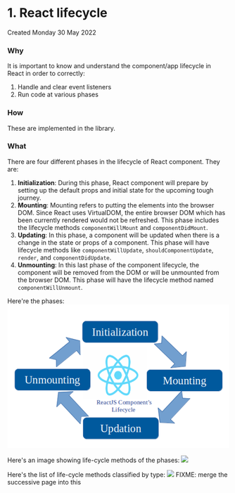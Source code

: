 # 1. React lifecycle
Created Monday 30 May 2022

### Why
It is important to know and understand the component/app lifecycle in React in order to correctly:
1. Handle and clear event listeners
2. Run code at various phases

### How
These are implemented in the library.

### What
There are four different phases in the lifecycle of React component. They are:
1. **Initialization**: During this phase, React component will prepare by setting up the default props and initial state for the upcoming tough journey.
2. **Mounting**: Mounting refers to putting the elements into the browser DOM. Since React uses VirtualDOM, the entire browser DOM which has been currently rendered would not be refreshed. This phase includes the lifecycle methods `componentWillMount` and `componentDidMount`.
3. **Updating**: In this phase, a component will be updated when there is a change in the state or props of a component. This phase will have lifecycle methods like `componentWillUpdate`, `shouldComponentUpdate`, `render`, and `componentDidUpdate`.
4. **Unmounting**: In this last phase of the component lifecycle, the component will be removed from the DOM or will be unmounted from the browser DOM. This phase will have the lifecycle method named `componentWillUnmount`.

Here're the phases:
![](../../assets/1_React_lifecycle_hooks-image-2.png)

Here's an image showing life-cycle methods of the phases:
![](Pasted_image_20220530020206.png)

Here's the list of life-cycle methods classified by type:
![](Pasted_image_20220702132009.png)
FIXME: merge the successive page into this
